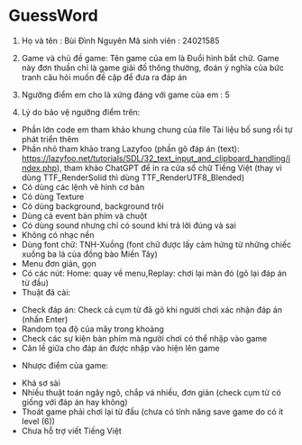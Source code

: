 # GuessWord
 
1. Họ và tên : Bùi Đình Nguyên
   Mã sinh viên : 24021585

2. Game và chủ đề game: Tên game của em là Đuổi hình bắt chữ. Game này đơn thuần chỉ là game giải đố thông thường, đoán ý nghĩa của bức tranh câu hỏi muốn đề cập để đưa ra đáp án

3. Ngưỡng điểm em cho là xứng đáng với game của em : 5

4. Lý do bảo vệ ngưỡng điểm trên:
- Phần lớn code em tham khảo khung chung của file Tài liệu bố sung rồi tự phát triển thêm
- Phần nhỏ tham khảo trang Lazyfoo (phần gõ đáp án (text): https://lazyfoo.net/tutorials/SDL/32_text_input_and_clipboard_handling/index.php), tham khảo ChatGPT để in ra cửa sổ chữ Tiếng Việt (thay vì dùng TTF_RenderSolid thì dùng TTF_RenderUTF8_Blended)
- Có dùng các lệnh vẽ hình cơ bản
- Có dùng Texture
- Có dùng background, background trôi
- Dùng cả event bàn phím và chuột
- Có dùng sound nhưng chỉ có sound khi trả lời đúng và sai
- Không có nhạc nền
- Dùng font chữ: TNH-Xuồng (font chữ được lấy cảm hứng từ những chiếc xuồng ba lá của đồng bào Miền Tây)
- Menu đơn giản, gọn
- Có các nút: Home: quay về menu,Replay: chơi lại màn đó (gõ lại đáp án từ đầu)
- Thuật đã cài:
+ Check đáp án: Check cả cụm từ đã gõ khi người chơi xác nhận đáp án (nhấn Enter)
+ Random tọa độ của mây trong khoảng
+ Check các sự kiện bàn phím mà người chơi có thể nhập vào game
+ Căn lề giữa cho đáp án được nhập vào hiện lên game
- Nhược điểm của game:
+ Khá sơ sài
+ Nhiều thuật toán ngây ngô, chắp vá nhiều, đơn giản (check cụm từ có giống với đáp án hay không)
+ Thoát game phải chơi lại từ đầu (chưa có tính năng save game do có ít level (6))
+ Chưa hỗ trợ viết Tiếng Việt
